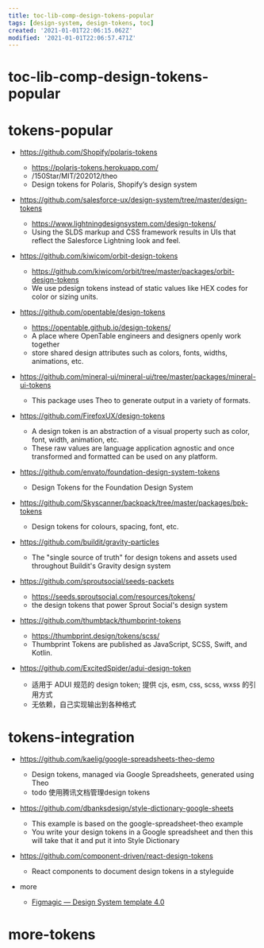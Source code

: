 ```yaml
---
title: toc-lib-comp-design-tokens-popular
tags: [design-system, design-tokens, toc]
created: '2021-01-01T22:06:15.062Z'
modified: '2021-01-01T22:06:57.471Z'
---
```


# toc-lib-comp-design-tokens-popular

# tokens-popular

- https://github.com/Shopify/polaris-tokens
  - https://polaris-tokens.herokuapp.com/
  - /150Star/MIT/202012/theo
  - Design tokens for Polaris, Shopify’s design system
- https://github.com/salesforce-ux/design-system/tree/master/design-tokens
  - https://www.lightningdesignsystem.com/design-tokens/
  - Using the SLDS markup and CSS framework results in UIs that reflect the Salesforce Lightning look and feel.
- https://github.com/kiwicom/orbit-design-tokens
  - https://github.com/kiwicom/orbit/tree/master/packages/orbit-design-tokens
  - We use pdesign tokens instead of static values like HEX codes for color or sizing units.
- https://github.com/opentable/design-tokens
  - https://opentable.github.io/design-tokens/
  - A place where OpenTable engineers and designers openly work together
  - store shared design attributes such as colors, fonts, widths, animations, etc.
- https://github.com/mineral-ui/mineral-ui/tree/master/packages/mineral-ui-tokens
  - This package uses Theo to generate output in a variety of formats.
- https://github.com/FirefoxUX/design-tokens
  - A design token is an abstraction of a visual property such as color, font, width, animation, etc. 
  - These raw values are language application agnostic and once transformed and formatted can be used on any platform.
- https://github.com/envato/foundation-design-system-tokens
  - Design Tokens for the Foundation Design System
- https://github.com/Skyscanner/backpack/tree/master/packages/bpk-tokens
  - Design tokens for colours, spacing, font, etc.
- https://github.com/buildit/gravity-particles
  - The "single source of truth" for design tokens and assets used throughout Buildit's Gravity design system
- https://github.com/sproutsocial/seeds-packets
  - https://seeds.sproutsocial.com/resources/tokens/
  - the design tokens that power Sprout Social's design system
- https://github.com/thumbtack/thumbprint-tokens
  - https://thumbprint.design/tokens/scss/
  - Thumbprint Tokens are published as JavaScript, SCSS, Swift, and Kotlin.

- https://github.com/ExcitedSpider/adui-design-token
  - 适用于 ADUI 规范的 design token; 提供 cjs, esm, css, scss, wxss 的引用方式
  - 无依赖，自己实现输出到各种格式

# tokens-integration

- https://github.com/kaelig/google-spreadsheets-theo-demo
  - Design tokens, managed via Google Spreadsheets, generated using Theo
  - todo 使用腾讯文档管理design tokens
- https://github.com/dbanksdesign/style-dictionary-google-sheets
  - This example is based on the google-spreadsheet-theo example
  - You write your design tokens in a Google spreadsheet and then this will take that it and put it into Style Dictionary 

 

- https://github.com/component-driven/react-design-tokens
  - React components to document design tokens in a styleguide

- more
  - [Figmagic — Design System template 4.0](https://www.figma.com/community/file/821094451476848226)

# more-tokens
